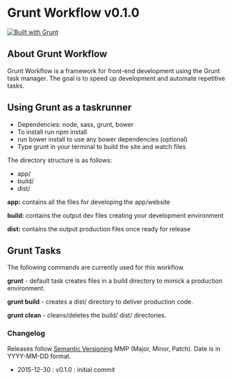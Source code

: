 # Grunt Workflow v0.1.0

[![Built with Grunt](https://cdn.gruntjs.com/builtwith.png)](http://gruntjs.com/)

## About Grunt Workflow

Grunt Workflow is a framework for front-end development using the Grunt task manager. The goal is to speed up development and automate repetitive tasks.

## Using Grunt as a taskrunner

- Dependencies: node, sass, grunt, bower
- To install run npm install
- run bower install to use any bower dependencies (optional)
- Type grunt in your terminal to build the site and watch files

The directory structure is as follows:

- app/
- build/
- dist/

**app:** contains all the files for developing the app/website

**build:** contains the output dev files creating your development environment

**dist:** contains the output production files once ready for release

## Grunt Tasks

The following commands are currently used for this workflow.

**grunt** - default task creates files in a build directory to mimick a production environment.

**grunt build** - creates a dist/ directory to deliver production code.

**grunt clean** - cleans/deletes the build/ dist/ directories.


### Changelog

Releases follow [Semantic Versioning](http://semver.org) MMP (Major, Minor, Patch). Date is in YYYY-MM-DD format.

- 2015-12-30 : v0.1.0  : initial commit


